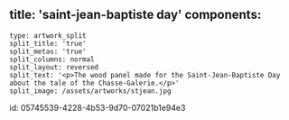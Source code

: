 title: 'saint-jean-baptiste day'
components:
  -
    type: artwork_split
    split_title: 'true'
    split_metas: 'true'
    split_columns: normal
    split_layout: reversed
    split_text: '<p>The wood panel made for the Saint-Jean-Baptiste Day about the tale of the Chasse-Galerie.</p>'
    split_image: /assets/artworks/stjean.jpg
id: 05745539-4228-4b53-9d70-07021b1e94e3
